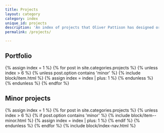 ```yaml
---
title: Projects
layout: category
category: index
unique_id: projects
description: 'An index of projects that Oliver Pattison has designed or contributed to. These projects include design output, documentation, and reflections on work and process.'
permalink: /projects/

---
```


## Portfolio

{% assign index = 1 %}
{% for post in site.categories.projects %}
{% unless index > 6 %}
{% unless post.option contains 'minor' %}
{% include block/item.html %}
{% assign index = index | plus: 1 %}
{% endunless %}
{% endunless %}
{% endfor %}

## Minor projects

{% assign index = 1 %}
{% for post in site.categories.projects %}
{% unless index > 6 %}
{% if post.option contains 'minor' %}
{% include block/item--minor.html %}
{% assign index = index | plus: 1 %}
{% endif %}
{% endunless %}
{% endfor %}
{% include block/index-nav.html %}
